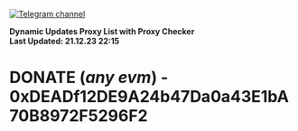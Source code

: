 [![Telegram channel](https://img.shields.io/endpoint?url=https://runkit.io/damiankrawczyk/telegram-badge/branches/master?url=https://t.me/n4z4v0d)](https://t.me/n4z4v0d) 

**Dynamic Updates Proxy List with Proxy Checker**  
**Last Updated: 21.12.23 22:15**

# DONATE (_any evm_) - 0xDEADf12DE9A24b47Da0a43E1bA70B8972F5296F2
